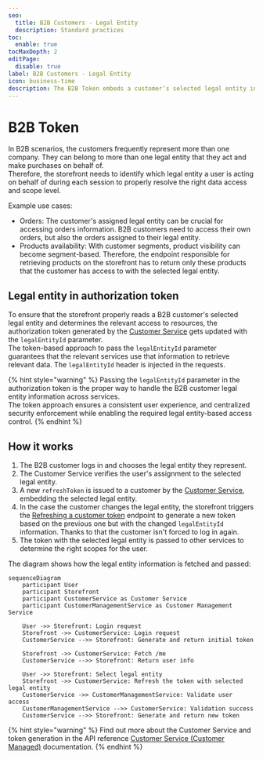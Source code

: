 ```yaml
---
seo:
  title: B2B Customers - Legal Entity
  description: Standard practices
toc:
  enable: true
tocMaxDepth: 2
editPage:
  disable: true
label: B2B Customers - Legal Entity
icon: business-time
description: The B2B Token embeds a customer’s selected legal entity in their authorization token, enabling consistent access control and data visibility without re-login.
---
```


# B2B Token

In B2B scenarios, the customers frequently represent more than one company. They can belong to more than one legal entity that they act and make purchases on behalf of.\
Therefore, the storefront needs to identify which legal entity a user is acting on behalf of during each session to properly resolve the right data access and scope level.

Example use cases:

* Orders: The customer's assigned legal entity can be crucial for accessing orders information. B2B customers need to access their own orders, but also the orders assigned to their legal entity.
* Products availability: With customer segments, product visibility can become segment-based. Therefore, the endpoint responsible for retrieving products on the storefront has to return only these products that the customer has access to with the selected legal entity.

## Legal entity in authorization token

To ensure that the storefront properly reads a B2B customer's selected legal entity and determines the relevant access to resources, the authorization token generated by the [Customer Service](https://developer.emporix.io/api-references/api-guides/companies-and-customers/customer-management/api-reference/authentication-and-authorization#get-customer-tenant-refreshauthtoken) gets updated with the `legalEntityId` parameter.\
The token-based approach to pass the `legalEntityId` parameter guarantees that the relevant services use that information to retrieve relevant data. The `legalEntityId` header is injected in the requests.

{% hint style="warning" %}
Passing the `legalEntityId` parameter in the authorization token is the proper way to handle the B2B customer legal entity information across services.\
The token approach ensures a consistent user experience, and centralized security enforcement while enabling the required legal entity-based access control.
{% endhint %}

## How it works

1. The B2B customer logs in and chooses the legal entity they represent.
2. The Customer Service verifies the user's assignment to the selected legal entity.
3. A new `refreshToken` is issued to a customer by the [Customer Service](../companies-and-customers/customer-management/api-reference), embedding the selected legal entity.
4. In the case the customer changes the legal entity, the storefront triggers the [Refreshing a customer token](https://developer.emporix.io/api-references/api-guides/companies-and-customers/customer-management/api-reference/authentication-and-authorization#get-customer-tenant-refreshauthtoken) endpoint to generate a new token based on the previous one but with the changed `legalEntityId` information.
Thanks to that the customer isn't forced to log in again.
5. The token with the selected legal entity is passed to other services to determine the right scopes for the user.

The diagram shows how the legal entity information is fetched and passed:

```mermaid
sequenceDiagram
    participant User
    participant Storefront
    participant CustomerService as Customer Service
    participant CustomerManagementService as Customer Management Service

    User ->> Storefront: Login request
    Storefront ->> CustomerService: Login request
    CustomerService -->> Storefront: Generate and return initial token

    Storefront ->> CustomerService: Fetch /me
    CustomerService -->> Storefront: Return user info

    User ->> Storefront: Select legal entity
    Storefront ->> CustomerService: Refresh the token with selected legal entity
    CustomerService ->> CustomerManagementService: Validate user access
    CustomerManagementService -->> CustomerService: Validation success
    CustomerService -->> Storefront: Generate and return new token
```

{% hint style="warning" %}
Find out more about the Customer Service and token generation in the API reference [Customer Service (Customer Managed)](../companies-and-customers/customer-management/api-reference) documentation.
{% endhint %}
